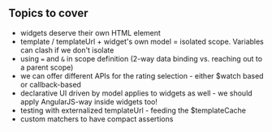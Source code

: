 ## Topics to cover

* widgets deserve their own HTML element
* template / templateUrl + widget's own model = isolated scope. Variables can clash if we don't isolate
* using `=` and `&` in scope definition (2-way data binding vs. reaching out to a parent scope)
* we can offer different APIs for the rating selection - either $watch based or callback-based
* declarative UI driven by model applies to widgets as well - we should apply AngularJS-way inside widgets too!
* testing with externalized templateUrl - feeding the $templateCache
* custom matchers to have compact assertions